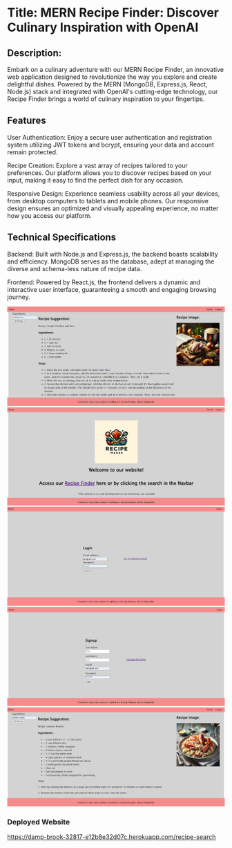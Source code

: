 # Title: MERN Recipe Finder: Discover Culinary Inspiration with OpenAI

## Description:

Embark on a culinary adventure with our MERN Recipe Finder, an innovative web application designed to revolutionize the way you explore and create delightful dishes. Powered by the MERN (MongoDB, Express.js, React, Node.js) stack and integrated with OpenAI's cutting-edge technology, our Recipe Finder brings a world of culinary inspiration to your fingertips.

## Features
User Authentication: Enjoy a secure user authentication and registration system utilizing JWT tokens and bcrypt, ensuring your data and account remain protected.

Recipe Creation: Explore a vast array of recipes tailored to your preferences. Our platform allows you to discover recipes based on your input, making it easy to find the perfect dish for any occasion.

Responsive Design: Experience seamless usability across all your devices, from desktop computers to tablets and mobile phones. Our responsive design ensures an optimized and visually appealing experience, no matter how you access our platform.


## Technical Specifications

Backend: Built with Node.js and Express.js, the backend boasts scalability and efficiency. MongoDB serves as the database, adept at managing the diverse and schema-less nature of recipe data.

Frontend: Powered by React.js, the frontend delivers a dynamic and interactive user interface, guaranteeing a smooth and engaging browsing journey.

![Screenshot](./images/Screenshot%202024-04-10%20174400.png)
![Screenshot](./images/Screenshot%202024-04-10%20174431.png)
![Screenshot](./images/Screenshot%202024-04-10%20175949.png)
![Screenshot](./images/Screenshot%202024-04-10%20180016.png)
![Screeshot](./images/Screenshot%202024-04-10%20180737.png)

### Deployed Website

https://damp-brook-32817-e12b8e32d07c.herokuapp.com/recipe-search
